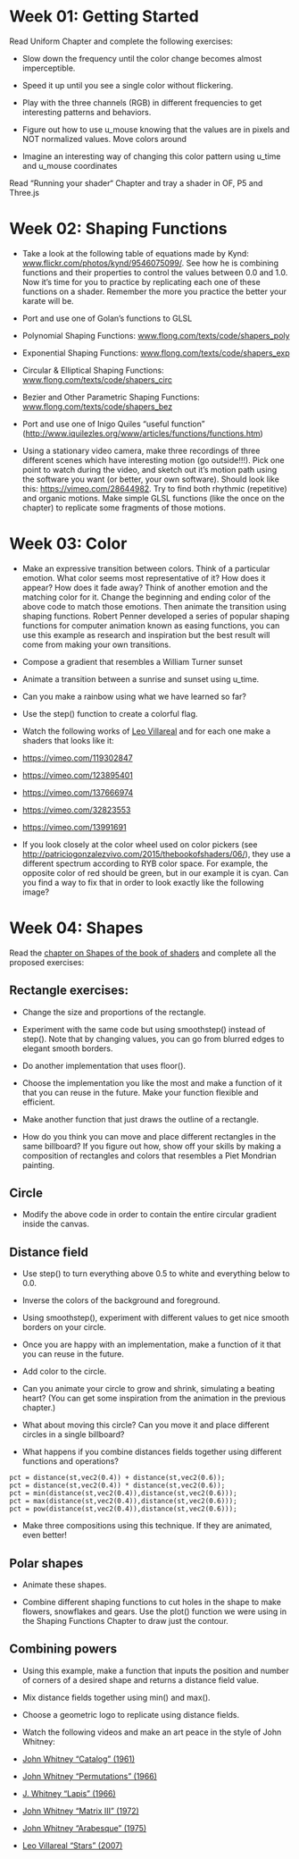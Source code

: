 # Week 01: Getting Started

Read Uniform Chapter and complete the following exercises:

* Slow down the frequency until the color change becomes almost imperceptible.

* Speed it up until you see a single color without flickering.

* Play with the three channels (RGB) in different frequencies to get interesting patterns and behaviors.

* Figure out how to use u_mouse knowing that the values are in pixels and NOT normalized values. Move colors around

* Imagine an interesting way of changing this color pattern using u_time and u_mouse coordinates

Read “Running your shader“ Chapter and tray a shader in OF, P5 and Three.js

# Week 02: Shaping Functions

* Take a look at the following table of equations made by Kynd: www.flickr.com/photos/kynd/9546075099/. See how he is combining functions and their properties to control the values between 0.0 and 1.0. Now it’s time for you to practice by replicating each one of these functions on a shader. Remember the more you practice the better your karate will be.

* Port and use one of Golan’s functions to GLSL

- Polynomial Shaping Functions: www.flong.com/texts/code/shapers_poly

- Exponential Shaping Functions: www.flong.com/texts/code/shapers_exp

- Circular & Elliptical Shaping Functions: www.flong.com/texts/code/shapers_circ

- Bezier and Other Parametric Shaping Functions: www.flong.com/texts/code/shapers_bez

* Port and use one of Inigo Quiles “useful function” (http://www.iquilezles.org/www/articles/functions/functions.htm)

* Using a stationary video camera, make three recordings of three different scenes which have interesting motion (go outside!!!). Pick one point to watch during the video, and sketch out it’s motion path using the software you want (or better, your own software). Should look like this: https://vimeo.com/28644982. Try to find both rhythmic (repetitive) and organic motions. Make simple GLSL functions (like the once on the chapter) to replicate some fragments of those motions.

# Week 03: Color

* Make an expressive transition between colors. Think of a particular emotion. What color seems most representative of it? How does it appear? How does it fade away? Think of another emotion and the matching color for it. Change the beginning and ending color of the above code to match those emotions. Then animate the transition using shaping functions. Robert Penner developed a series of popular shaping functions for computer animation known as easing functions, you can use this example as research and inspiration but the best result will come from making your own transitions.

* Compose a gradient that resembles a William Turner sunset

* Animate a transition between a sunrise and sunset using u_time.

* Can you make a rainbow using what we have learned so far?

* Use the step() function to create a colorful flag.

* Watch the following works of [Leo Villareal](http://villareal.net/) and for each one make a shaders that looks like it:

- https://vimeo.com/119302847

- https://vimeo.com/123895401

- https://vimeo.com/137666974

- https://vimeo.com/32823553

- https://vimeo.com/13991691

* If you look closely at the color wheel used on color pickers (see http://patriciogonzalezvivo.com/2015/thebookofshaders/06/), they use a different spectrum according to RYB color space. For example, the opposite color of red should be green, but in our example it is cyan. Can you find a way to fix that in order to look exactly like the following image?

# Week 04: Shapes

Read the [chapter on Shapes of the book of shaders](http://patriciogonzalezvivo.com/2015/thebookofshaders/07/) and complete all the proposed exercises:

## Rectangle exercises: 

* Change the size and proportions of the rectangle.

* Experiment with the same code but using smoothstep() instead of step(). Note that by changing values, you can go from blurred edges to elegant smooth borders.

* Do another implementation that uses floor().

* Choose the implementation you like the most and make a function of it that you can reuse in the future. Make your function flexible and efficient.

* Make another function that just draws the outline of a rectangle.

* How do you think you can move and place different rectangles in the same billboard? If you figure out how, show off your skills by making a composition of rectangles and colors that resembles a Piet Mondrian painting.

## Circle

* Modify the above code in order to contain the entire circular gradient inside the canvas.

## Distance field

* Use step() to turn everything above 0.5 to white and everything below to 0.0.

* Inverse the colors of the background and foreground.

* Using smoothstep(), experiment with different values to get nice smooth borders on your circle.

* Once you are happy with an implementation, make a function of it that you can reuse in the future.

* Add color to the circle.

* Can you animate your circle to grow and shrink, simulating a beating heart? (You can get some inspiration from the animation in the previous chapter.)

* What about moving this circle? Can you move it and place different circles in a single billboard?

* What happens if you combine distances fields together using different functions and operations?

```
pct = distance(st,vec2(0.4)) + distance(st,vec2(0.6));
pct = distance(st,vec2(0.4)) * distance(st,vec2(0.6));
pct = min(distance(st,vec2(0.4)),distance(st,vec2(0.6)));
pct = max(distance(st,vec2(0.4)),distance(st,vec2(0.6)));
pct = pow(distance(st,vec2(0.4)),distance(st,vec2(0.6)));
```

* Make three compositions using this technique. If they are animated, even better!

## Polar shapes

* Animate these shapes.

* Combine different shaping functions to cut holes in the shape to make flowers, snowflakes and gears.
Use the plot() function we were using in the Shaping Functions Chapter to draw just the contour.

## Combining powers

* Using this example, make a function that inputs the position and number of corners of a desired shape and returns a distance field value.

* Mix distance fields together using min() and max().

* Choose a geometric logo to replicate using distance fields.

* Watch the following videos and make an art peace in the style of John Whitney:

- [John Whitney “Catalog” (1961)](https://www.youtube.com/watch?v=TbV7loKp69s) 

- [John Whitney “Permutations” (1966)](https://www.youtube.com/watch?v=BzB31mD4NmA)

- [J. Whitney “Lapis” (1966)](https://www.youtube.com/watch?v=kzniaKxMr2g)

- [John Whitney “Matrix III” (1972)](https://www.youtube.com/watch?v=ZrKgyY5aDvA)

- [John Whitney “Arabesque” (1975)](https://www.youtube.com/watch?v=w7h0ppnUQhE)

- [Leo Villareal “Stars” (2007)](https://vimeo.com/3021389) 

